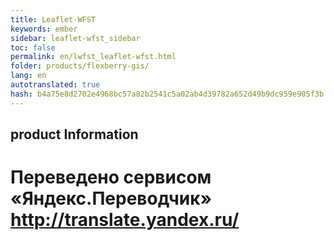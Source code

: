 ```yaml
--- 
title: Leaflet-WFST 
keywords: ember 
sidebar: leaflet-wfst_sidebar 
toc: false 
permalink: en/lwfst_leaflet-wfst.html 
folder: products/flexberry-gis/ 
lang: en 
autotranslated: true 
hash: b4a75e8d2702e4968bc57a82b2541c5a02ab4d39782a652d49b9dc959e905f3b 
--- 
```


## product Information 



 # Переведено сервисом «Яндекс.Переводчик» http://translate.yandex.ru/